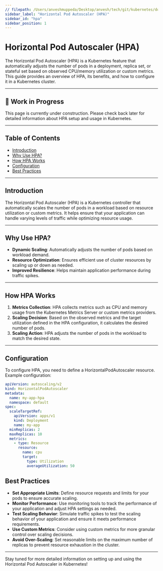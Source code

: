 ```yaml
---
// filepath: /Users/anveshmuppeda/Desktop/anvesh/tech/git/kubernetes/docs/scaling/hpa.md
sidebar_label: "Horizontal Pod Autoscaler (HPA)"
sidebar_id: "hpa"
sidebar_position: 1
---
```


# Horizontal Pod Autoscaler (HPA)

The Horizontal Pod Autoscaler (HPA) is a Kubernetes feature that automatically adjusts the number of pods in a deployment, replica set, or stateful set based on observed CPU/memory utilization or custom metrics. This guide provides an overview of HPA, its benefits, and how to configure it in a Kubernetes cluster.

---

<div style={{ backgroundColor: '#f9f9f9', borderLeft: '4px solid #0078d4', padding: '1rem', margin: '1rem 0', borderRadius: '5px' }}>
    <h2 style={{ marginTop: 0 }}>🚧 Work in Progress</h2>
    <p>This page is currently under construction. Please check back later for detailed information about HPA setup and usage in Kubernetes.</p>
</div>

---

## Table of Contents
- [Introduction](#introduction)
- [Why Use HPA?](#why-use-hpa)
- [How HPA Works](#how-hpa-works)
- [Configuration](#configuration)
- [Best Practices](#best-practices)

---

## Introduction
The Horizontal Pod Autoscaler (HPA) is a Kubernetes controller that automatically scales the number of pods in a workload based on resource utilization or custom metrics. It helps ensure that your application can handle varying levels of traffic while optimizing resource usage.

---

## Why Use HPA?
- **Dynamic Scaling**: Automatically adjusts the number of pods based on workload demand.
- **Resource Optimization**: Ensures efficient use of cluster resources by scaling up or down as needed.
- **Improved Resilience**: Helps maintain application performance during traffic spikes.

---

## How HPA Works
1. **Metrics Collection**: HPA collects metrics such as CPU and memory usage from the Kubernetes Metrics Server or custom metrics providers.
2. **Scaling Decision**: Based on the observed metrics and the target utilization defined in the HPA configuration, it calculates the desired number of pods.
3. **Scaling Action**: HPA adjusts the number of pods in the workload to match the desired state.

---

## Configuration
To configure HPA, you need to define a HorizontalPodAutoscaler resource. Example configuration:

```yaml
apiVersion: autoscaling/v2
kind: HorizontalPodAutoscaler
metadata:
  name: my-app-hpa
  namespace: default
spec:
  scaleTargetRef:
    apiVersion: apps/v1
    kind: Deployment
    name: my-app
  minReplicas: 2
  maxReplicas: 10
  metrics:
    - type: Resource
      resource:
        name: cpu
        target:
          type: Utilization
          averageUtilization: 50
```

## Best Practices
- **Set Appropriate Limits**: Define resource requests and limits for your pods to ensure accurate scaling.
- **Monitor Performance**: Use monitoring tools to track the performance of your application and adjust HPA settings as needed.
- **Test Scaling Behavior**: Simulate traffic spikes to test the scaling behavior of your application and ensure it meets performance requirements.
- **Use Custom Metrics**: Consider using custom metrics for more granular control over scaling decisions.
- **Avoid Over-Scaling**: Set reasonable limits on the maximum number of replicas to prevent resource exhaustion in the cluster.

---  
Stay tuned for more detailed information on setting up and using the Horizontal Pod Autoscaler in Kubernetes!